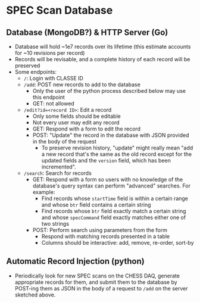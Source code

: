 # SPEC Scan Database

## Database (MongoDB?) & HTTP Server (Go)
- Database will hold ~1e7 records over its lifetime (this estimate accounts for ~10 revisions per record)
- Records will be revisable, and a complete history of each record will be preserved
- Some endpoints:
  - `/`: Login with CLASSE ID
  - `/add`: POST new records to add to the database
    - Only the user of the python process described below may use this endpoint
    - GET: not allowed
  - `/edit?id=<record ID>`: Edit a record
    - Only some fields should be editable
    - Not every user may edit any record
    - GET: Respond with a form to edit the record
    - POST: "Update" the record in the database with JSON provided in the body of the request
      - To preserve revision history, "update" might really mean "add a new record that's the same as the old record except for the updated fields and the `version` field, which has been incremented".
  - `/search`: Search for records 
    - GET: Respond with a form so users with no knowledge of the database's query syntax can perform "advanced" searches. For example:
      - Find records whose `startTime` field is within a certain range and whose `btr` field contains a certain string
      - Find records whose `btr` field exactly match a certain string and whose `specCommand` field exactly matches either one of two strings
    - POST: Perform search using parameters from the form
      - Respond with matching records presented in a table 
      - Columns should be interactive: add, remove, re-order, sort-by

## Automatic Record Injection (python)
- Periodically look for new SPEC scans on the CHESS DAQ, generate appropriate records for them, and submit them to the database by POST-ing them as JSON in the body of a request to `/add` on the server sketched above. 
